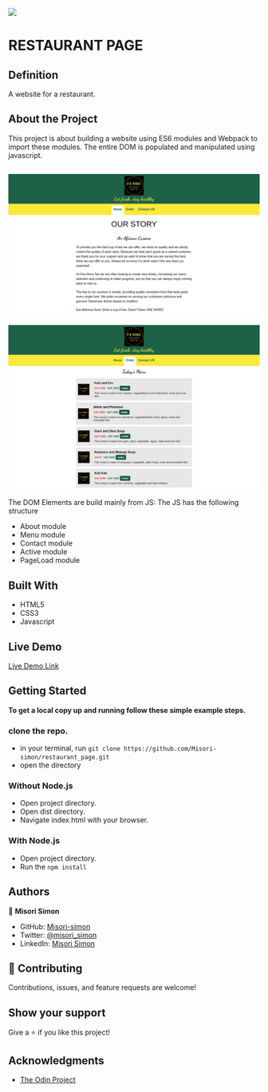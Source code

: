 ![](https://img.shields.io/badge/Microverse-blueviolet)

# RESTAURANT PAGE

## Definition

A website for a restaurant.

## About the Project

This project is about building a website using ES6 modules and Webpack to import these modules. The entire DOM is populated and manipulated using javascript.

![screenshot](./images/sc1.png)
-
![screenshot](./images/sc.png)

The DOM Elements are build mainly from JS:
The JS has the following structure

- About module
- Menu module
- Contact module
- Active module
- PageLoad module

## Built With

- HTML5
- CSS3
- Javascript

## Live Demo

[Live Demo Link](https://misori-simon.github.io/restuarant_page/)


## Getting Started


**To get a local copy up and running follow these simple example steps.**

### clone the repo.
- in your terminal,  run
``` git clone https://github.com/Misori-simon/restaurant_page.git ```
- open the directory
### Without Node.js
- Open project directory.
- Open dist directory.
- Navigate index.html with your browser.
### With Node.js
- Open project directory.
- Run the ```npm install```



## Authors

👤 **Misori Simon**

- GitHub: [Misori-simon](https://github.com/Misori-simon/)
- Twitter: [@misori_simon](https://twitter.com/misori_simon)
- LinkedIn: [Misori Simon](https://cm.linkedin.com/in/misori-simon-05906219b)

## 🤝 Contributing

Contributions, issues, and feature requests are welcome!

## Show your support

Give a ⭐ if you like this project!

## Acknowledgments

-  [The Odin Project](https://www.theodinproject.com/)


